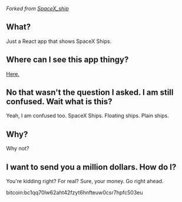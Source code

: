 *Forked from [SpaceX_ship](https://github.com/Nighthawk1210/SpaceX_ship)*

## What?
Just a React app that shows SpaceX Ships.

## Where can I see this app thingy?
[Here.](https://d4mr.github.io/shipx)

## No that wasn't the question I asked. I am still confused. Wait what is this?
Yeah, I am confused too. SpaceX Ships. Floating ships. Plain ships.

## Why?
Why not?

## I want to send you a million dollars. How do I?
You're kidding right? For real? Sure, your money. Go right ahead. 

bitcoin:bc1qq70lw62aht42fzyt6hnfteuw0csr7hpfc503eu